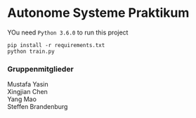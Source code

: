 # Autonome Systeme Praktikum
YOu need `Python 3.6.0` to  run this project

`pip install -r requirements.txt`  
`python train.py`


### Gruppenmitglieder
Mustafa Yasin\
Xingjian Chen\
Yang Mao\
Steffen Brandenburg
